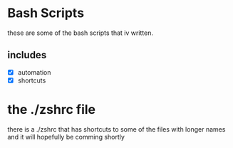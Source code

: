 # Bash Scripts

these are some of the bash scripts that iv written. <br>
## includes
- [x] automation
- [x] shortcuts 
# the ./zshrc file

there is a ./zshrc that has shortcuts to some of the files with longer names and it will hopefully be comming shortly
